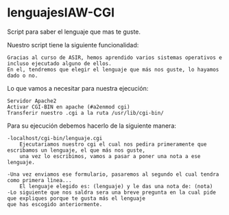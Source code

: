# lenguajesIAW-CGI
Script para saber el lenguaje que mas te guste.

Nuestro script tiene la siguiente funcionalidad:

    Gracias al curso de ASIR, hemos aprendido varios sistemas operativos e incluso ejecutado alguno de ellos.
    En el, tendremos que elegir el lenguaje que más nos guste, lo hayamos dado o no.

Lo que vamos a necesitar para nuestra ejecución:

    Servidor Apache2
    Activar CGI-BIN en apache (#a2enmod cgi)
    Transferir nuestro .cgi a la ruta /usr/lib/cgi-bin/

Para su ejecución debemos hacerlo de la siguiente manera:
    
    -localhost/cgi-bin/lenguaje.cgi
        Ejecutariamos nuestro cgi el cual nos pedira primeramente que escribamos un lenguaje, el que más nos guste, 
        una vez lo escribimos, vamos a pasar a poner una nota a ese lenguaje.
   
    -Una vez enviamos ese formulario, pasaremos al segundo el cual tendra como primera lìnea...
        El lenguaje elegido es: (lenguaje) y le das una nota de: (nota)
    -Lo siguiente que nos saldra sera una breve pregunta en la cual pide que expliques porque te gusta más el lenguaje 
    que has escogido anteriormente.
